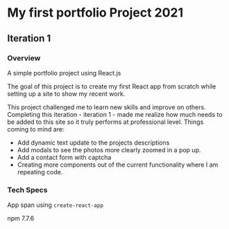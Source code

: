# My first portfolio Project 2021
## Iteration 1

### Overview

A simple portfolio project using React.js

The goal of this project is to create my first React app from scratch while setting up a site to show my recent work.

This project challenged me to learn new skills and improve on others. Completing this iteration - iteration 1 - made me realize how much needs to be added to this site so it truly performs at professional level. 
Things coming to mind are:

  - Add dynamic text update to the projects descriptions
  - Add modals to see the photos more clearly zoomed in a pop up.
  - Add a contact form with captcha
  - Creating more components out of the current functionality where I am repeating code.

### Tech Specs

App span using `create-react-app`

npm 7.7.6

